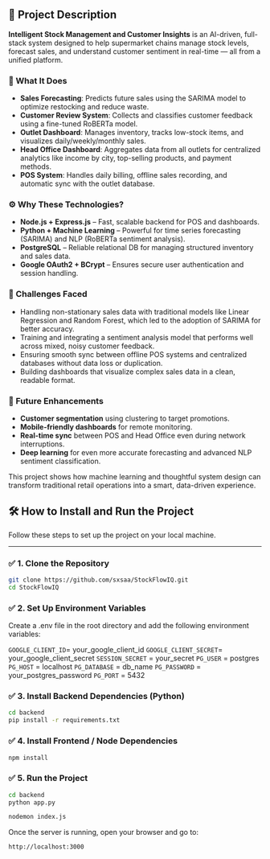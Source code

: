 
## 📘 Project Description

**Intelligent Stock Management and Customer Insights** is an AI-driven, full-stack system designed to help supermarket chains manage stock levels, forecast sales, and understand customer sentiment in real-time — all from a unified platform.

### 🧠 What It Does
- **Sales Forecasting**: Predicts future sales using the SARIMA model to optimize restocking and reduce waste.
- **Customer Review System**: Collects and classifies customer feedback using a fine-tuned RoBERTa model.
- **Outlet Dashboard**: Manages inventory, tracks low-stock items, and visualizes daily/weekly/monthly sales.
- **Head Office Dashboard**: Aggregates data from all outlets for centralized analytics like income by city, top-selling products, and payment methods.
- **POS System**: Handles daily billing, offline sales recording, and automatic sync with the outlet database.



### ⚙️ Why These Technologies?
- **Node.js + Express.js** – Fast, scalable backend for POS and dashboards.
- **Python + Machine Learning** – Powerful for time series forecasting (SARIMA) and NLP (RoBERTa sentiment analysis).
- **PostgreSQL** – Reliable relational DB for managing structured inventory and sales data.
- **Google OAuth2 + BCrypt** – Ensures secure user authentication and session handling.

### 🚧 Challenges Faced
- Handling non-stationary sales data with traditional models like Linear Regression and Random Forest, which led to the adoption of SARIMA for better accuracy.
- Training and integrating a sentiment analysis model that performs well across mixed, noisy customer feedback.
- Ensuring smooth sync between offline POS systems and centralized databases without data loss or duplication.
- Building dashboards that visualize complex sales data in a clean, readable format.

### 🌱 Future Enhancements
- **Customer segmentation** using clustering to target promotions.
- **Mobile-friendly dashboards** for remote monitoring.
- **Real-time sync** between POS and Head Office even during network interruptions.
- **Deep learning** for even more accurate forecasting and advanced NLP sentiment classification.

This project shows how machine learning and thoughtful system design can transform traditional retail operations into a smart, data-driven experience.


## 🛠️ How to Install and Run the Project

Follow these steps to set up the project on your local machine.

---

### ✅ 1. Clone the Repository

```bash
git clone https://github.com/sxsaa/StockFlowIQ.git
cd StockFlowIQ
```

### ✅ 2. Set Up Environment Variables

Create a .env file in the root directory and add the following environment variables:

`GOOGLE_CLIENT_ID`= your_google_client_id
`GOOGLE_CLIENT_SECRET`= your_google_client_secret
`SESSION_SECRET` = your_secret
`PG_USER` = postgres
`PG_HOST` = localhost
`PG_DATABASE` = db_name
`PG_PASSWORD` = your_postgres_password
`PG_PORT` = 5432

### ✅ 3. Install Backend Dependencies (Python)

```bash
cd backend
pip install -r requirements.txt
```

### ✅ 4. Install Frontend / Node Dependencies

```bash
npm install
```

### ✅ 5. Run the Project

```bash
cd backend
python app.py
```

```bash
nodemon index.js
```

Once the server is running, open your browser and go to:
```bash
http://localhost:3000
```
